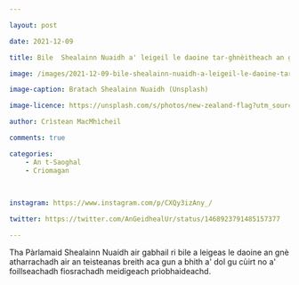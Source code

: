 ```yaml
---

layout: post

date: 2021-12-09

title: Bile  Shealainn Nuaidh a' leigeil le daoine tar-ghnèitheach an gnè laghail aca atharrachadh

image: /images/2021-12-09-bile-shealainn-nuaidh-a-leigeil-le-daoine-tar-ghneitheach-an-gne-lagahil-aca-atharrachadh.jpg

image-caption: Bratach Shealainn Nuaidh (Unsplash)

image-licence: https://unsplash.com/s/photos/new-zealand-flag?utm_source=unsplash&utm_medium=referral&utm_content=creditCopyText

author: Crìstean MacMhìcheil

comments: true

categories:
    - An t-Saoghal
    - Criomagan
    
    

instagram: https://www.instagram.com/p/CXQy3izAny_/

twitter: https://twitter.com/AnGeidhealUr/status/1468923791485157377

---
```


Tha Pàrlamaid Shealainn Nuaidh air gabhail ri bile a leigeas le daoine an gnè atharrachadh air an teisteanas breith aca gun a bhith a' dol gu cùirt no a' foillseachadh fiosrachadh meidigeach prìobhaideachd.

